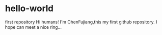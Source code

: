 # hello-world
first repository
Hi humans!
I'm ChenFujiang,this my first github repository.
I hope can meet a nice ring...
